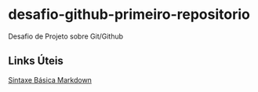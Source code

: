 # desafio-github-primeiro-repositorio
Desafio de Projeto sobre Git/Github

## Links Úteis
[Sintaxe Básica Markdown](https://www.markdownguide.org/basic-syntax/)
